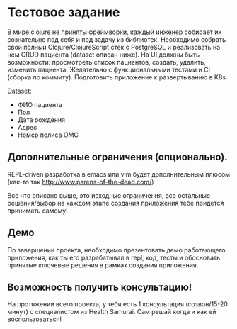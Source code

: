 # Тестовое задание

В мире clojure не приняты фреймворки, каждый инженер собирает их сознательно под себя и под задачу из библиотек. Необходимо собрать свой полный Clojure/ClojureScript стек с PostgreSQL и реализовать на нем CRUD пациента (dataset описан ниже). На UI должны быть возможности: просмотреть список пациентов, создать, удалить, изменить пациента. Желательно с функциональными тестами и CI (сборка по коммиту). Подготовить приложение к развертыванию в K8s.

Dataset:
* ФИО пациента
* Пол
* Дата рождения
* Адрес
* Номер полиса ОМС

## Дополнительные ограничения (опционально).

REPL-driven разработка в emacs или vim будет дополнительным плюсом (как-то так http://www.parens-of-the-dead.com/)

Все что описано выше, это исходные ограничения, все остальные решения/выбор на каждом этапе создания приложения тебе придется принимать самому!

## Демо

По завершении проекта, необходимо презентовать демо работающего приложения, как ты его разрабатывал в repl, код, тесты и обосновать принятые ключевые решения в рамках создания приложения.

## Возможность получить консультацию!
На протяжении всего проекта, у тебя есть 1 консультация (созвон/15-20 минут) с специалистом из Health Samurai. Сам решай когда и как ей воспользоваться!

